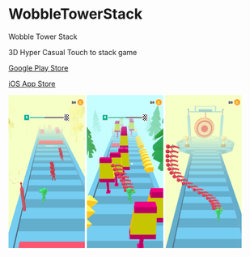 # WobbleTowerStack
Wobble Tower Stack





3D Hyper Casual Touch to stack game

[Google Play Store](https://play.google.com/store/apps/details?id=com.klausology.WobbleTowerStack)

[iOS App Store](https://apps.apple.com/us/app/wobble-tower-stack/id1530320383)


<p float="left">

<img src="Screenshots/unnamed-2.png" width=30% height=30%>
<img src="Screenshots/unnamed-3.png" width=30% height=30%>
<img src="Screenshots/unnamed.png" width=30% height=30%>

</p>

